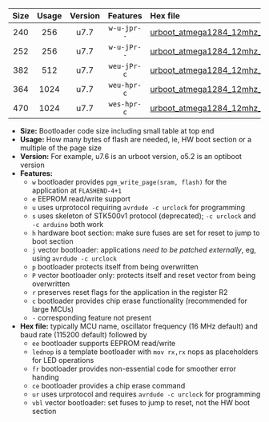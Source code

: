 |Size|Usage|Version|Features|Hex file|
|:-:|:-:|:-:|:-:|:--|
|240|256|u7.7|`w-u-jpr--`|[urboot_atmega1284_12mhz_9600bps_lednop_ur_vbl.hex](https://raw.githubusercontent.com/stefanrueger/urboot.hex/main/mcus/atmega1284/fcpu_12mhz/9600_bps/urboot_atmega1284_12mhz_9600bps_lednop_ur_vbl.hex)|
|252|256|u7.7|`w-u-jPr--`|[urboot_atmega1284_12mhz_9600bps_ur_vbl.hex](https://raw.githubusercontent.com/stefanrueger/urboot.hex/main/mcus/atmega1284/fcpu_12mhz/9600_bps/urboot_atmega1284_12mhz_9600bps_ur_vbl.hex)|
|382|512|u7.7|`weu-jPr-c`|[urboot_atmega1284_12mhz_9600bps_ee_lednop_fr_ce_ur_vbl.hex](https://raw.githubusercontent.com/stefanrueger/urboot.hex/main/mcus/atmega1284/fcpu_12mhz/9600_bps/urboot_atmega1284_12mhz_9600bps_ee_lednop_fr_ce_ur_vbl.hex)|
|364|1024|u7.7|`weu-hpr-c`|[urboot_atmega1284_12mhz_9600bps_ee_lednop_fr_ce_ur.hex](https://raw.githubusercontent.com/stefanrueger/urboot.hex/main/mcus/atmega1284/fcpu_12mhz/9600_bps/urboot_atmega1284_12mhz_9600bps_ee_lednop_fr_ce_ur.hex)|
|470|1024|u7.7|`wes-hpr-c`|[urboot_atmega1284_12mhz_9600bps_ee_lednop_fr_ce.hex](https://raw.githubusercontent.com/stefanrueger/urboot.hex/main/mcus/atmega1284/fcpu_12mhz/9600_bps/urboot_atmega1284_12mhz_9600bps_ee_lednop_fr_ce.hex)|

- **Size:** Bootloader code size including small table at top end
- **Usage:** How many bytes of flash are needed, ie, HW boot section or a multiple of the page size
- **Version:** For example, u7.6 is an urboot version, o5.2 is an optiboot version
- **Features:**
  + `w` bootloader provides `pgm_write_page(sram, flash)` for the application at `FLASHEND-4+1`
  + `e` EEPROM read/write support
  + `u` uses urprotocol requiring `avrdude -c urclock` for programming
  + `s` uses skeleton of STK500v1 protocol (deprecated); `-c urclock` and `-c arduino` both work
  + `h` hardware boot section: make sure fuses are set for reset to jump to boot section
  + `j` vector bootloader: applications *need to be patched externally*, eg, using `avrdude -c urclock`
  + `p` bootloader protects itself from being overwritten
  + `P` vector bootloader only: protects itself and reset vector from being overwritten
  + `r` preserves reset flags for the application in the register R2
  + `c` bootloader provides chip erase functionality (recommended for large MCUs)
  + `-` corresponding feature not present
- **Hex file:** typically MCU name, oscillator frequency (16 MHz default) and baud rate (115200 default) followed by
  + `ee` bootloader supports EEPROM read/write
  + `lednop` is a template bootloader with `mov rx,rx` nops as placeholders for LED operations
  + `fr` bootloader provides non-essential code for smoother error handing
  + `ce` bootloader provides a chip erase command
  + `ur` uses urprotocol and requires `avrdude -c urclock` for programming
  + `vbl` vector bootloader: set fuses to jump to reset, not the HW boot section
